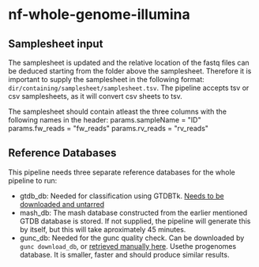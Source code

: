 # nf-whole-genome-illumina

## Samplesheet input

The samplesheet is updated and the relative location of the fastq files can be deduced starting from the folder above the samplesheet. 
Therefore it is important to supply the samplesheet in the following format: `dir/containing/samplesheet/samplesheet.tsv`.
The pipeline accepts tsv or csv samplesheets, as it will convert csv sheets to tsv.

The samplesheet should contain atleast the three columns with the following names in the header:
params.sampleName = "ID"
params.fw_reads = "fw_reads"
params.rv_reads = "rv_reads"


## Reference Databases

This pipeline needs three separate reference databases for the whole pipeline to run:

* gtdb_db: Needed for classification using GTDBTk. [Needs to be downloaded and untarred](https://data.gtdb.ecogenomic.org/releases/latest/auxillary_files/gtdbtk_v2_data.tar.gz)
* mash_db: The mash database constructed from the earlier mentioned GTDB database is stored. If not supplied, the pipeline will generate this by itself, but this will take aproximately 45 minutes. 
* gunc_db: Needed for the gunc quality check. Can be downloaded by `gunc download_db`, or [retrieved manually here](https://swifter.embl.de/~fullam/gunc/). Usethe progenomes database. It is smaller, faster and should produce similar results. 
